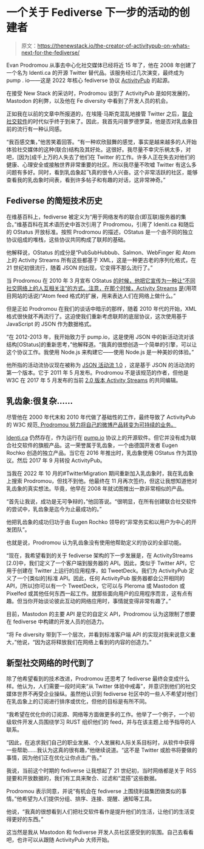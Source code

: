 # 一个关于 Fediverse 下一步的活动的创建者

> 原文：<https://thenewstack.io/the-creator-of-activitypub-on-whats-next-for-the-fediverse/>

Evan Prodromou 从事去中心化社交媒体已经将近 15 年了，他在 2008 年创建了一个名为 Identi.ca 的开源 Twitter 替代品。该服务经过几次演变，最终成为 pump . io——这是 2022 年核心 fediverse 协议 [ActivityPub](https://thenewstack.io/devs-are-excited-by-activitypub-open-protocol-for-mastodon/) 的起源。

在接受 New Stack 的采访时，Prodromou 谈到了 ActivityPub 是如何发展的，Mastodon 的利弊，以及他在 Fe diversity 中看到了开发人员的机会。

正如我在以前的文章中所报道的，在埃隆·马斯克混乱地接管 Twitter 之后，[联合社交软件](https://thenewstack.io/lighting-a-bonfire-under-social-media-devs-and-activitypub/)的时代似乎终于到来了。因此，我首先问普罗德罗莫，他是否对乳齿象目前的流行有一种认同感。

“我百感交集，”他苦笑着回答。“有一种欢欣鼓舞的感觉，事实是越来越多的人开始体验社交媒体的这种(联合)结构及其好处。这很好。我尽量不幸灾乐祸太多，对吧，[因为]成千上万的人失去了他们在 Twitter 的工作。许多人正在失去对他们的健康、心理安全或接触世界非常重要的社区。所以我尽量不吹嘘 Twitter 有这么多问题有多好。同时，看到乳齿象起飞真的很令人兴奋。这个非常活跃的社区，能够查看我的乳齿象时间表，看到许多帖子和有趣的对话，这非常神奇。”

## Fediverse 的简短技术历史

在维基百科上，fediverse 被定义为“用于网络发布的联合(即互联)服务器的集合。”维基百科在其术语历史中首次引用了 Prodromou，引用了 Ideniti.ca 和随后的 OStatus 开放标准。按照 Prodromou 的描述，OStatus 是一个由不同的独立协议组成的堆栈，这些协议共同构成了联邦的基础。

他解释说，OStatus 的成分是“PubSubHubbub、Salmon、WebFinger 和 Atom 上的 Activity Streams 所有这些都基于 XML，这是一种更古老的序列化格式，在 21 世纪初很流行，随着 JSON 的出现，它变得不那么流行了。”

当 Prodromou 在 2010 年 3 月宣布 OStatus [的时候，他把它宣传为一种让“不同社交网络上的人互相关注”的方式。注意，在那个时候，Activity Streams](https://web.archive.org/web/20100307052403/http://ostatus.org/2010/03/04/its-started) [是](http://activitystrea.ms/?utm_source=thenewstack&utm_medium=website&utm_content=inline-mention&utm_campaign=platform)(用项目网站的话说)“Atom feed 格式的扩展，用来表达人们在网络上做什么。”

但是正如 Prodromou 在我们的谈话中暗示的那样，随着 2010 年代的开始，XML 格式很快就不再流行了。这迫使我们重新考虑联邦的底层协议，这次使用基于 JavaScript 的 JSON 作为数据格式。

“在 2012-2013 年，我开始致力于 pump.io，这是使用 JSON 中的新活动流对该结构[OStatus]的重新思考，”他解释道。“我真的很想创造一个简单的引擎，可以让这个协议工作。我使用 Node.js 来构建它——使用 Node.js 是一种美妙的体验。”

他所指的活动流协议现在被称为 [JSON 活动流 1.0](https://activitystrea.ms/specs/json/1.0/) ，这是基于 JSON 的活动流的第一个版本。它于 2011 年 5 月发布。Prodromou 不是该规范的作者，但他是 W3C 在 2017 年 5 月发布的当前 [2.0 版本 Activity Streams](https://www.w3.org/TR/activitystreams-core/) 的共同编辑。

## 乳齿象:很复杂……

尽管他在 2000 年代末和 2010 年代做了基础性的工作，最终导致了 ActivityPub 的 W3C 规范[, Prodromou 努力将自己的微博产品转变为可持续的业务。](https://www.w3.org/TR/activitypub/)

[Identi.ca](https://identi.ca/) 仍然存在，作为运行在 [pump.io](http://pump.io/) 协议上的开源软件。但它并没有成为联合社交软件的旗舰产品。这一荣誉属于乳齿象，一个由德国开发者 Eugen Rochko 创造的独立产品。当它在 2016 年推出时，乳齿象使用 OStatus 作为其协议。然后 2017 年 9 月转投 ActivityPub。

当我在 2022 年 10 月的#TwitterMigration 期间重新加入乳齿象时，我在乳齿象上搜索 Prodromou，但找不到他。他最终在 11 月再次签约，但这让我想知道他对乳齿象的真实想法。毕竟，他早在 2008 年就试图推出一款非常相似的产品。

“首先让我说，成功是无可争辩的，”他回答说。“很明显，在所有创建联合社交软件的尝试中，乳齿象是迄今为止最成功的。”

他把乳齿象的成功归功于由 Eugen Rochko 领导的“非常务实和以用户为中心的开发团队”。

也就是说，Prodromou 认为乳齿象没有使用他帮助定义的协议的全部功能。

“现在，我希望看到的关于 fediverse 架构的下一步发展是，在 ActivityStreams [2.0]中，我们定义了一个客户端到服务器的 API。因此，类似于 Twitter API，它用于创建在 Twitter 上运行的应用程序，如 TweetDeck。我们为 ActivityPub 定义了一个[类似的]标准 API。因此，任何 ActivityPub 服务器都会公开相同的 API，[所以]你可以有一个 TweetDeck，它可以与 Pleroma 或 Mastodon 或 Pixelfed 或其他任何东西一起工作。就那些面向用户的应用程序而言，这有点有趣。但当你开始谈论彼此互动的网络应用时，事情就变得非常有趣了。”

目前，Mastodon 的主要 API 是它的自定义 API，Prodromou 认为这限制了想要在 fediverse 中构建的开发人员的创造力。

“将 Fe diversity 带到下一个层次，并看到标准客户端 API 的实现对我来说意义重大，”他说，“因为这将释放我们在网络上看到的内容的创造力。”

## 新型社交网络的时代到了

除了他希望看到的技术改进，Prodromou 还思考了 fediverse 最终会变成什么样。他认为，人们需要一段时间来“从 Twitter 体验中戒毒”，并意识到他们的社交媒体世界不再受企业操纵。虽然他认识到 fediverse 社区中的一些人不希望对他们在乳齿象上的订阅进行排序或优化，但他的目标是有所不同。

“我希望在优化你的订阅源、网络等方面做更多的工作。他举了一个例子，一个初级软件开发人员围绕学习 RUST 组织他们的 feed，并与在该主题上给予指导的人联系。

“因此，在追求我们自己的职业发展、个人发展和人际关系目标时，从软件中获得一些帮助……我认为这真的很有趣，”他继续说道。“这不是 Twitter 或脸书将要做的事情，因为他们正在优化让你点击广告。”

我说，当前这个时期的 fediverse 让我想起了 21 世纪初，当时网络都是关于 RSS 提要和开放数据的，我们有工具来聚合、过滤和“混搭”这些数据。

Prodromou 表示同意，并说“有机会在 fediverse 上围绕利益集团做类似的事情。”他希望为人们提供分组、排序、连接、提醒、通知等工具。

他说，“我真的很想看到人们把社交软件看作是提升他们的生活，让他们的生活变得更好的东西。”

这当然是我从 Mastodon 和 fediverse 开发人员社区感受到的氛围。自己去看看吧，也许可以从跟随 ActivityPub 大师开始。

<svg xmlns:xlink="http://www.w3.org/1999/xlink" viewBox="0 0 68 31" version="1.1"><title>Group</title> <desc>Created with Sketch.</desc></svg>